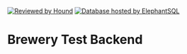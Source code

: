 [![Reviewed by Hound](https://img.shields.io/badge/ESLint%20Reviewed%20by%20-HoundCI-d16ef5)](https://houndci.com)
[![Database hosted by ElephantSQL](https://img.shields.io/badge/Database%20Host-ElephantSQL-blue)](https://www.elephantsql.com)

# Brewery Test Backend
